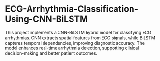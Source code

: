 # ECG-Arrhythmia-Classification-Using-CNN-BiLSTM
This project implements a CNN-BiLSTM hybrid model for classifying ECG arrhythmias. CNN extracts spatial features from ECG signals, while BiLSTM captures temporal dependencies, improving diagnostic accuracy. The model enhances real-time arrhythmia detection, supporting clinical decision-making and better patient outcomes.
